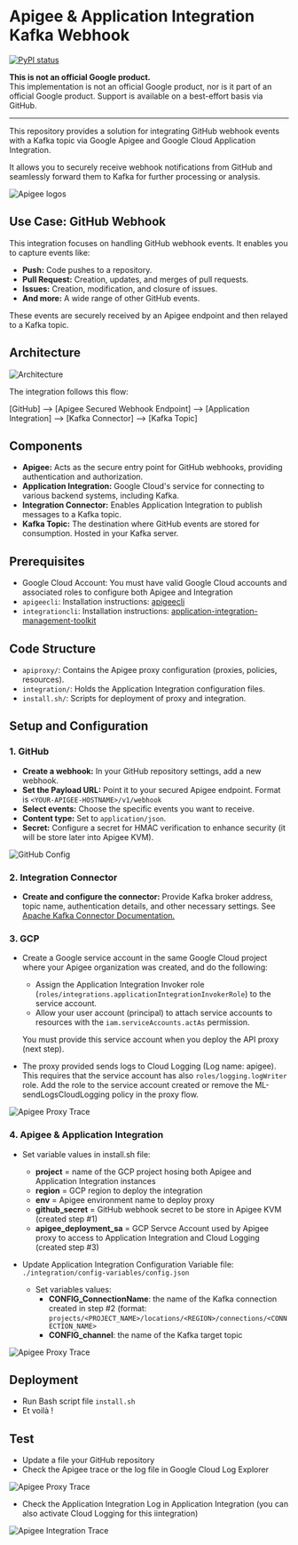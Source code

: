 # Apigee & Application Integration Kafka Webhook

[![PyPI status](https://img.shields.io/pypi/status/ansicolortags.svg)](https://pypi.python.org/pypi/ansicolortags/) 

**This is not an official Google product.**<BR>This implementation is not an official Google product, nor is it part of an official Google product. Support is available on a best-effort basis via GitHub.

***

This repository provides a solution for integrating GitHub webhook events with a Kafka topic via Google Apigee and Google Cloud Application Integration. 

It allows you to securely receive webhook notifications from GitHub and seamlessly forward them to Kafka for further processing or analysis.

![Apigee logos](./images/logos.png)

## Use Case: GitHub Webhook

This integration focuses on handling GitHub webhook events. It enables you to capture events like:

* **Push:** Code pushes to a repository.
* **Pull Request:** Creation, updates, and merges of pull requests.
* **Issues:** Creation, modification, and closure of issues.
* **And more:**  A wide range of other GitHub events.

These events are securely received by an Apigee endpoint and then relayed to a Kafka topic.

## Architecture

![Architecture](./images/gcp-archi.png)

The integration follows this flow:

[GitHub] --> [Apigee Secured Webhook Endpoint] --> [Application Integration] --> [Kafka Connector] --> [Kafka Topic]


## Components

* **Apigee:**  Acts as the secure entry point for GitHub webhooks, providing authentication and authorization.
* **Application Integration:** Google Cloud's service for connecting to various backend systems, including Kafka.
* **Integration Connector:** Enables Application Integration to publish messages to a Kafka topic.
* **Kafka Topic:** The destination where GitHub events are stored for consumption. Hosted in your Kafka server.

## Prerequisites

* Google Cloud Account: You must have valid Google Cloud accounts and associated roles to configure both Apigee and Integration
* `apigeecli`: Installation instructions: [apigeecli](https://github.com/apigee/apigeecli)
* `integrationcli`: Installation instructions: [application-integration-management-toolkit](https://github.com/GoogleCloudPlatform/application-integration-management-toolkit)

## Code Structure

* `apiproxy/`:  Contains the Apigee proxy configuration (proxies, policies, resources).
* `integration/`:  Holds the Application Integration configuration files.
* `install.sh/`:  Scripts for deployment of proxy and integration.


## Setup and Configuration

### 1. GitHub
* **Create a webhook:** In your GitHub repository settings, add a new webhook.
* **Set the Payload URL:** Point it to your secured Apigee endpoint. Format is `<YOUR-APIGEE-HOSTNAME>/v1/webhook`
* **Select events:** Choose the specific events you want to receive.
* **Content type:** Set to `application/json`.
* **Secret:**  Configure a secret for HMAC verification to enhance security (it will be store later into Apigee KVM).

![GitHub Config](./images/github.png)

### 2. Integration Connector
* **Create and configure the connector:** Provide Kafka broker address, topic name, authentication details, and other necessary settings. See [Apache Kafka Connector Documentation.](https://cloud.google.com/integration-connectors/docs/connectors/apachekafka/configure)


### 3. GCP

* Create a Google service account in the same Google Cloud project where your Apigee organization was created, and do the following:
  * Assign the Application Integration Invoker role (`roles/integrations.applicationIntegrationInvokerRole`) to the service account.
  * Allow your user account (principal) to attach service accounts to resources with the `iam.serviceAccounts.actAs` permission. 

  You must provide this service account when you deploy the API proxy (next step).

* The proxy provided sends logs to Cloud Logging (Log name: apigee). This requires that the service account has also `roles/logging.logWriter` role. Add the role to the service account created or remove the ML-sendLogsCloudLogging policy in the proxy flow.

![Apigee Proxy Trace](./images/proxy-trace.png)


### 4. Apigee & Application Integration
* Set variable values in install.sh file:
  * **project** = name of the GCP project hosing both Apigee and Application Integration instances
  * **region** = GCP region to deploy the integration 
  * **env** = Apigee environment name to deploy proxy
  * **github_secret** = GitHub webhook secret to be store in Apigee KVM (created step #1)
  * **apigee_deployment_sa** = GCP Servce Account used by Apigee proxy to access to Application Integration and Cloud Logging (created step #3)

* Update Application Integration Configuration Variable file: `./integration/config-variables/config.json`
  * Set variables values:
    * **CONFIG_ConnectionName**: the name of the Kafka connection created in step #2 (format: `projects/<PROJECT_NAME>/locations/<REGION>/connections/<CONNECTION_NAME>`
	* **CONFIG_channel**: the name of the Kafka target topic

![Apigee Proxy Trace](./images/integration.png)

## Deployment

* Run Bash script file `install.sh`
* Et voilà !


## Test

* Update a file your GitHub repository
* Check the Apigee trace or the log file in Google Cloud Log Explorer

![Apigee Proxy Trace](./images/apigee-trace.png)

* Check the Application Integration Log in Application Integration (you can also activate Cloud Logging for this iintegration)

![Apigee Integration Trace](./images/integration-trace.png)

